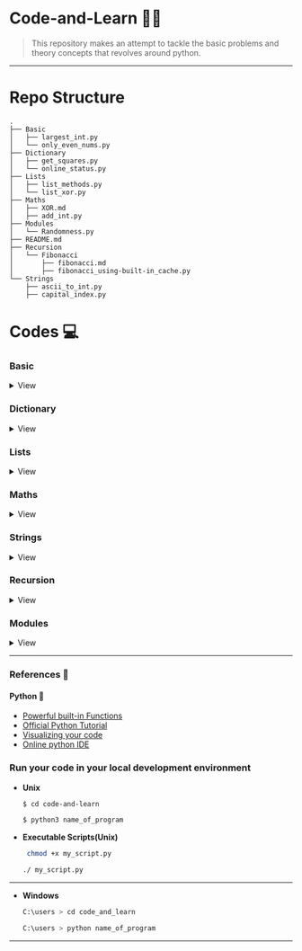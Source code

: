 

# Code-and-Learn :man_technologist:
> This repository makes an attempt to tackle the basic problems and theory concepts that revolves around python.
-------------------------------------------------------

# Repo Structure

```
.
├── Basic
│   ├── largest_int.py
│   └── only_even_nums.py
├── Dictionary
│   ├── get_squares.py
│   └── online_status.py
├── Lists
│   ├── list_methods.py
│   └── list_xor.py
├── Maths
│   ├── XOR.md
│   ├── add_int.py
├── Modules
│   └── Randomness.py
├── README.md
├── Recursion
│   └── Fibonacci
│       ├── fibonacci.md
│       ├── fibonacci_using-built-in_cache.py
└── Strings
    ├── ascii_to_int.py
    ├── capital_index.py
```
# Codes :computer:

### Basic 
<details> 
<summary>View</summary>

- [largest-int](./Basic/largest_int.py)

- [only_even_nums](./Basic/only_even_nums.py)
</details>

### Dictionary
<details>
<summary>View</summary>


- [Squares](./Dictionary/get_squares.py)

- [Online_Status](./Dictionary/online_status.py)

</details>

### Lists
<details>
<summary>View</summary>


- [list_methods](./Lists/list_methods.py)

- [list_xor](./Lists/list_xor.py)

</details>

### Maths
<details>
<summary>View</summary>


- [Add_integer](./Maths/add_int.py)

- [Difference_of_two_integers_without_arithmetic_operators](./Maths/difference.py)

- [Power_of_two](./Maths/power_two.py)

</details>

### Strings
<details>
<summary>View</summary>


- [Capital_index](./Strings/capital_index.py)

- [Middle_letter](./Strings/middle_letter.py)

- [short_code](./Strings/short_code.py)

- [consec_zeroes](./Strings/consec_zeroes.py)

- [Ascii_to_int](./Strings/ascii_to_int.py)

- [String of number](./Strings/string_of_number.py)

</details>

### Recursion
<details>
<summary>View</summary>

 -  <details>
    <summary>Fibonacci</summary>

    - [Method1 Using recursion](./Recursion/Fibonacci/fibonacci_using_recursion.py)


    - [Method2 Using Dynamic Programming](./Recursion/Fibonacci/fibonacci_using_dynamic_programming.py)
  
    - [Methd3 Using in-built Cache module](./Recursion/Fibonacci/fibonacci_using-built-in_cache.py)


        </details>
</details>

### Modules
<details>
<summary>View</summary>


- [Randomness](./Modules/Randomness.py)


</details>

------------------------------------------------------------
### References :scroll:

#### Python :snake:
- [Powerful built-in Functions](https://docs.python.org/3/library/functions.html#built-in-functions)
- [Official Python Tutorial](https://docs.python.org/3/tutorial/index.html) 
- [Visualizing your code ](http://pythontutor.com/) 
- [Online python IDE ](https://repl.it/languages/python3) 





### Run your code in your local development environment
- **Unix**
    ```bash 
    $ cd code-and-learn 
    ```

    ```bash 
    $ python3 name_of_program  
    ```
- **Executable Scripts(Unix)**   
    ```bash
     chmod +x my_script.py
    ```
    ```bash 
    ./ my_script.py
    ```
----
- **Windows**  
    ```bash 
    C:\users > cd code_and_learn
    ```
    ```bash 
    C:\users > python name_of_program 
    ```
----

